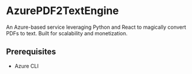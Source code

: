 # AzurePDF2TextEngine

An Azure-based service leveraging Python and React to magically convert PDFs to text. Built for scalability and monetization.


## Prerequisites

- Azure CLI